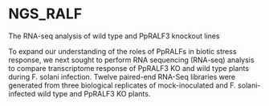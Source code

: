 # NGS_RALF
The RNA-seq analysis of wild type and PpRALF3 knockout lines

To expand our understanding of the roles of PpRALFs in biotic stress response, we next sought to perform RNA sequencing (RNA-seq) analysis to compare transcriptome response of PpRALF3 KO and wild type plants during F. solani infection. Twelve paired-end RNA-Seq libraries were generated from three biological replicates of mock-inoculated and F. solani-infected wild type and PpRALF3 KO plants.

